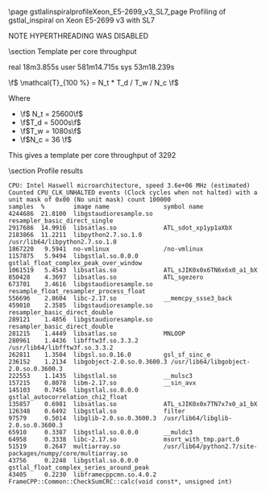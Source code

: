 \page gstlalinspiralprofileXeon_E5-2699_v3_SL7_page Profiling of gstlal_inspiral on Xeon E5-2699 v3 with SL7

NOTE HYPERTHREADING WAS DISABLED

\section Template per core throughput

real	18m3.855s
user	581m14.715s
sys	53m18.239s

\f$ \mathcal{T}_{100 \%} = N_t * T_d / T_w / N_c \f$

Where

 - \f$ N_t = 25600\f$
 - \f$T_d = 5000s\f$
 - \f$T_w = 1080s\f$
 - \f$N_c = 36 \f$


This gives a template per core throughput of 3292

\section Profile results

	CPU: Intel Haswell microarchitecture, speed 3.6e+06 MHz (estimated)
	Counted CPU_CLK_UNHALTED events (Clock cycles when not halted) with a unit mask of 0x00 (No unit mask) count 100000
	samples  %        image name               symbol name
	4244686  21.8100  libgstaudioresample.so   resampler_basic_direct_single
	2917686  14.9916  libsatlas.so             ATL_sdot_xp1yp1aXbX
	2183866  11.2211  libpython2.7.so.1.0      /usr/lib64/libpython2.7.so.1.0
	1867220   9.5941  no-vmlinux               /no-vmlinux
	1157875   5.9494  libgstlal.so.0.0.0       gstlal_float_complex_peak_over_window
	1061519   5.4543  libsatlas.so             ATL_sJIK0x0x6TN6x6x0_a1_bX
	850428    4.3697  libsatlas.so             ATL_sgezero
	673701    3.4616  libgstaudioresample.so   resample_float_resampler_process_float
	556696    2.8604  libc-2.17.so             __memcpy_ssse3_back
	459010    2.3585  libgstaudioresample.so   resampler_basic_direct_double
	289121    1.4856  libgstaudioresample.so   resampler_basic_direct_double
	281215    1.4449  libsatlas.so             MNLOOP
	280961    1.4436  libfftw3f.so.3.3.2       /usr/lib64/libfftw3f.so.3.3.2
	262811    1.3504  libgsl.so.0.16.0         gsl_sf_sinc_e
	236152    1.2134  libgobject-2.0.so.0.3600.3 /usr/lib64/libgobject-2.0.so.0.3600.3
	222553    1.1435  libgstlal.so             __mulsc3
	157215    0.8078  libm-2.17.so             __sin_avx
	145103    0.7456  libgstlal.so.0.0.0       gstlal_autocorrelation_chi2_float
	135857    0.6981  libsatlas.so             ATL_sJIK0x0x7TN7x7x0_a1_bX
	126348    0.6492  libgstlal.so             filter
	97579     0.5014  libglib-2.0.so.0.3600.3  /usr/lib64/libglib-2.0.so.0.3600.3
	65910     0.3387  libgstlal.so.0.0.0       __muldc3
	64958     0.3338  libc-2.17.so             msort_with_tmp.part.0
	51519     0.2647  multiarray.so            /usr/lib64/python2.7/site-packages/numpy/core/multiarray.so
	43756     0.2248  libgstlal.so.0.0.0       gstlal_float_complex_series_around_peak
	43405     0.2230  libframecppcmn.so.4.0.2  FrameCPP::Common::CheckSumCRC::calc(void const*, unsigned int)
